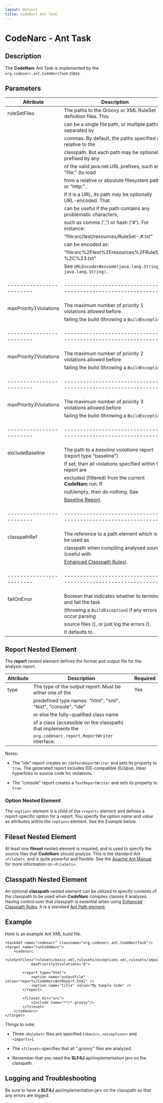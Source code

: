 ```yaml
---
layout: default
title: CodeNarc Ant Task
---
```

# CodeNarc - Ant Task

## Description

The **CodeNarc** Ant Task is implemented by the `org.codenarc.ant.CodeNarcTask` class.

## Parameters

| Attribute              | Description                                                    | Required               |
|------------------------|----------------------------------------------------------------|------------------------|
| ruleSetFiles           | The paths to the Groovy or XML RuleSet definition files. This  | YES                    |
|                        | can be a single file path, or  multiple paths separated by     |                        |
|                        | commas. By default, the paths specified are relative to the    |                        |
|                        | classpath. But each path may be optionally prefixed by any     |                        |
|                        | of the valid java.net.URL prefixes, such as "file:" (to load   |                        |
|                        | from a relative or absolute filesystem path), or "http:".      |                        |
|                        | If it is a URL, its path may be optionally URL-encoded. That   |                        |
|                        | can be useful if the path contains any problematic characters, |                        |
|                        | such as comma (',') or hash ('#'). For instance:               |                        |
|                        |    "file:src/test/resources/RuleSet-,#.txt"                    |                        |
|                        | can be encoded as:                                             |                        |
|                        |    "file:src%2Ftest%2Fresources%2FRuleSet-%2C%23.txt"          |                        |
|                        | See `URLEncoder#encode(java.lang.String, java.lang.String).`   |                       |
|------------------------|----------------------------------------------------------------|------------------------|
| maxPriority1Violations | The maximum number of priority 1 violations allowed before     | NO                     |
|                        | failing the build (throwing a `BuildException`).               |                        |
|------------------------|----------------------------------------------------------------|------------------------|
| maxPriority2Violations | The maximum number of priority 2 violations allowed before     | NO                     |
|                        | failing the build (throwing a `BuildException`).               |                        |
|------------------------|----------------------------------------------------------------|------------------------|
| maxPriority3Violations | The maximum number of priority 3 violations allowed before     | NO                     |
|                        | failing the build (throwing a `BuildException`).               |                        |
|------------------------|----------------------------------------------------------------|------------------------|
| excludeBaseline        | The path to a *baseline violations* report (report type "baseline")| NO                 |
|                        | If set, then all violations specified within that report are   |                        |
|                        | excluded (filtered) from the current **CodeNarc** run. If      |                        |
|                        | null/empty, then do nothing. See                               |                        |
|                        | [Baseline Report](./codenarc-BaselineXmlReportWriter.html).    |                        |
|------------------------|----------------------------------------------------------------|------------------------|
| classpathRef           | The reference to a path element which is to be used as         | NO                     |
|                        | classpath when compiling analysed sources (useful with         |                        |
|                        | [Enhanced Classpath Rules](./codenarc-enhanced-classpath-rules.html)). |                |
|------------------------|----------------------------------------------------------------|------------------------|
| failOnError            | Boolean that indicates whether to terminate and fail the task  | NO                     |
|                        | (throwing a `BuildException`) if any errors occur parsing      |                        |
|                        | source files (<true>), or just log  the errors (<false>).      |                        |
|                        | It defaults to <false>.                                        |                        |


## Report Nested Element

The **report** nested element defines the format and output file for the analysis report.

| **Attribute**        | **Description**                                                | **Required**           |
|----------------------|----------------------------------------------------------------|------------------------|
| type                 | The type of the output report. Must be either one of the       | Yes                    |
|                      | predefined type names: "html", "xml", "text", "console", "ide" |                        |
|                      | or else the fully-qualified class name                         |                        |
|                      | of a class (accessible on the classpath) that implements the   |                        |
|                      | `org.codenarc.report.ReportWriter` interface.                  |                        |

Notes:

  * The "ide" report <type> creates an `IdeTextReportWriter` and sets its <writeToStandardOut> property to `true`.
    The generated report includes IDE-compatible (Eclipse, Idea) hyperlinks to source code for violations.

  * The "console" report <type> creates a `TextReportWriter` and sets its <writeToStandardOut> property to `true`.


### Option Nested Element

The `<option>` element is a child of the `<report>` element and defines a
report-specific option for a report. You specify the option *name* and *value* as attributes
within the `<option>` element. See the *Example* below.


## Fileset Nested Element

At least one **fileset** nested element is required, and is used to specify the source files that
**CodeNarc** should analyze. This is the standard Ant `<FileSet>`, and is quite powerful and flexible.
See the [Apache Ant Manual](http://ant.apache.org/manual/index.html) for more information on `<FileSets>`.


## Classpath Nested Element

An optional **classpath** nested element can be utilized to specify contents of the classpath to be used when
**CodeNarc** compiles classes it analyses. Having control over that classpath is essential when using
[Enhanced Classpath Rules](./codenarc-enhanced-classpath-rules.html). It is a standard
[Ant Path element](https://ant.apache.org/manual/using.html#path).


## Example

Here is an example Ant XML build file.

```
<taskdef name="codenarc" classname="org.codenarc.ant.CodeNarcTask"/>
<target name="runCodeNarc">
    <codenarc
            ruleSetFiles="rulesets/basic.xml,rulesets/exceptions.xml,rulesets/imports.xml"
            maxPriority1Violations="0">

        <report type="html">
            <option name="outputFile" value="reports/CodeNarcAntReport.html" />
            <option name="title" value="My Sample Code" />
        </report>

        <fileset dir="src">
            <include name="**/*.groovy"/>
        </fileset>
    </codenarc>
</target>
```

Things to note:

  * Three `<RuleSet>` files are specified (`<basic>`, `<exceptions>` and `<imports>`).

  * The `<fileset>` specifies that all ".groovy" files are analyzed.

  * Remember that you need the **SLF4J** api/implementation jars on the classpath.


## Logging and Troubleshooting

Be sure to have a **SLF4J** api/implementation jars on the classpath so that any errors are logged.

